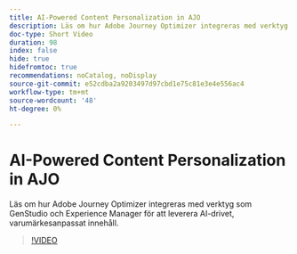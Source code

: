 ```yaml
---
title: AI-Powered Content Personalization in AJO
description: Läs om hur Adobe Journey Optimizer integreras med verktyg som GenStudio och Experience Manager för att leverera AI-drivet, varumärkesanpassat innehåll.
doc-type: Short Video
duration: 98
index: false
hide: true
hidefromtoc: true
recommendations: noCatalog, noDisplay
source-git-commit: e52cdba2a9203497d97cbd1e75c81e3e4e556ac4
workflow-type: tm+mt
source-wordcount: '48'
ht-degree: 0%

---
```



# AI-Powered Content Personalization in AJO

Läs om hur Adobe Journey Optimizer integreras med verktyg som GenStudio och Experience Manager för att leverera AI-drivet, varumärkesanpassat innehåll.

<!-- 62_S520_3442520_97_aipowered-content-personalization-in-ajo -->
>[!VIDEO](https://video.tv.adobe.com/v/3460148/?learn=on&enablevpops=true&captions=swe)
